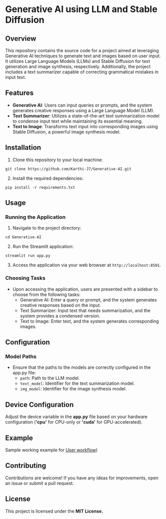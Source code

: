 # Generative AI using LLM and Stable Diffusion

## Overview
This repository contains the source code for a project aimed at leveraging Generative AI techniques to generate text and images based on user input. It utilizes Large Language Models (LLMs) and Stable Diffusion for text generation and image synthesis, respectively. Additionally, the project includes a text summarizer capable of correcting grammatical mistakes in input text.

## Features
- **Generative AI**: Users can input queries or prompts, and the system generates creative responses using a Large Language Model (LLM).
- **Text Summarizer**: Utilizes a state-of-the-art text summarization model to condense input text while maintaining its essential meaning.
- **Text to Image**: Transforms text input into corresponding images using Stable Diffusion, a powerful image synthesis model.

## Installation
1. Clone this repository to your local machine:
```commandline
git clone https://github.com/Karthi-J7/Generative-AI.git
```
2. Install the required dependencies:
```commandline
pip install -r requirements.txt
```

## Usage
### Running the Application
1. Navigate to the project directory:
```commandline
cd Generative-AI
```
2. Run the Streamlit application:
```commandline
streamlit run app.py
```
3. Access the application via your web browser at `http://localhost:8501`.

### Choosing Tasks
- Upon accessing the application, users are presented with a sidebar to choose from the following tasks:
    - Generative AI: Enter a query or prompt, and the system generates creative responses based on the input.
    - Text Summarizer: Input text that needs summarization, and the system provides a condensed version.
    - Text to Image: Enter text, and the system generates corresponding images.

## Configuration
### Model Paths
- Ensure that the paths to the models are correctly configured in the app.py file:
    - `path`: Path to the LLM model.
    - `text_model`: Identifier for the text summarization model.
    - `img_model`: Identifier for the image synthesis model.
## Device Configuration
Adjust the device variable in the **app.py** file based on your hardware configuration (**'cpu'** for CPU-only or **'cuda'** for GPU-accelerated).

## Example
Sample working example for [User workflow](https://drive.google.com/file/d/1hvfE45xeaotDQ0uKjQjr9sIMNMo25WbF/view?usp=sharing))

## Contributing
Contributions are welcome! If you have any ideas for improvements, open an issue or submit a pull request.

## License
This project is licensed under the **MIT License.**

